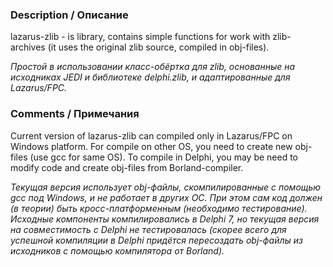 ### Description / Описание ###

lazarus-zlib - is library, contains simple functions for work with zlib-archives (it uses the original zlib source, compiled in obj-files).

_Простой в использовании класс-обёртка для zlib, основанные на исходниках JEDI и библиотеке delphi.zlib, и адаптированные для Lazarus/FPC._


### Comments / Примечания ###
Current version of lazarus-zlib can compiled only in Lazarus/FPC on Windows platform. For compile on other OS, you need to create new obj-files (use gcc for same OS).
To compile in Delphi, you may be need to modify code and create obj-files from Borland-compiler.

_Текущая версия использует obj-файлы, скомпилированные с помощью gcc под Windows, и не работает в других ОС. При этом сам код должен (в теории) быть кросс-платформенным (необходимо тестирование).
Исходные компоненты компилировались в Delphi 7, но текущая версия на совместимость с Delphi не тестировалась (скорее всего для успешной компиляции в Delphi придётся пересоздать obj-файлы из исходников с помощью компилятора от Borland)._